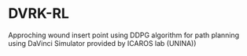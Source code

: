 # DVRK-RL
Approching wound insert point using DDPG algorithm for path planning using DaVinci Simulator provided by ICAROS lab (UNINA))
